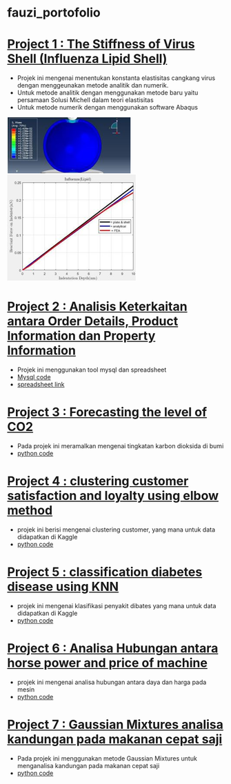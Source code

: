 # fauzi_portofolio
# [Project 1 : The Stiffness of Virus Shell (Influenza Lipid Shell)](https://github.com/fauzi1999mei/virus_shell/blob/main/Mohammad_Rizki_Fauzi_ICIRAD2021.pdf)
* Projek ini mengenai menentukan konstanta elastisitas cangkang virus dengan menggeunakan metode analitik dan numerik.
* Untuk metode analitik dengan menggunakan metode baru yaitu persamaan Solusi Michell dalam teori elastisitas
* Untuk metode numerik dengan menggunakan software Abaqus

![](https://github.com/fauzi1999mei/fauzi_portofolio/blob/main/influenza.png)
![](https://github.com/fauzi1999mei/fauzi_portofolio/blob/main/Compare.png)
# [Project 2 : Analisis Keterkaitan antara Order Details, Product Information dan Property Information](https://docs.google.com/presentation/d/1jEceIDvFH9cwPom6qSEeugoRQGqE7OKI/edit#slide=id.p6)
* Projek ini menggunakan tool mysql dan spreadsheet
* [Mysql code](https://github.com/fauzi1999mei/sql)
* [spreadsheet link](https://drive.google.com/drive/u/0/folders/1-nR3fzAGTPM69f6LnG4yovoiFn6FfcAm?ths=true)  
# [Project 3 : Forecasting the level of CO2]()
* Pada projek ini meramalkan mengenai tingkatan karbon dioksida di bumi
* [python code](https://github.com/fauzi1999mei/level_of_co2)
# [Project 4 : clustering customer satisfaction and loyalty using elbow method](https://docs.google.com/presentation/d/1HJoepqOi6R0-JEhk-ZhaOpWssRvcIbga/edit#slide=id.p5)
* projek ini berisi mengenai clustering customer, yang mana untuk data didapatkan di Kaggle
* [python code](https://github.com/fauzi1999mei/clustering)
# [Project 5 : classification diabetes disease using KNN]()
* projek ini mengenai klasifikasi penyakit dibates yang mana untuk data didapatkan di Kaggle
* [python code](https://github.com/fauzi1999mei/classification)
# [Project 6 : Analisa Hubungan antara horse power and price of machine](https://docs.google.com/presentation/d/1-IXybKLP0YPSILvs-x9tyoMp5YmB0QD644wtnOoIuKI/edit#slide=id.gfa1e59f2d9_0_5)
* projek ini mengenai analisa hubungan antara daya dan harga pada mesin
* [python code](https://github.com/fauzi1999mei/linier_regression)
# [Project 7 : Gaussian Mixtures analisa kandungan pada makanan cepat saji](https://docs.google.com/presentation/d/148v4FqFqKHmemgF_CrVcWAk_dYs3D8sqFC3-GqUuH8I/edit#slide=id.gfa20133368_0_145)
* Pada projek ini menggunakan metode Gaussian Mixtures untuk menganalisa kandungan pada makanan cepat saji
* [python code](https://github.com/fauzi1999mei/gauss)
